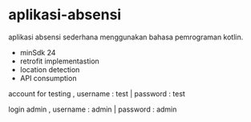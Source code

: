 # aplikasi-absensi

aplikasi absensi sederhana menggunakan bahasa pemrograman kotlin. 
- minSdk 24
- retrofit implementastion
- location detection
- API consumption

account for testing , username : test | password : test

login admin , username : admin | password : admin
